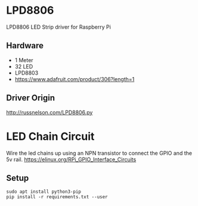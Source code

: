 # LPD8806
LPD8806 LED Strip driver for Raspberry Pi

## Hardware
- 1 Meter
- 32 LED
- LPD8803
- https://www.adafruit.com/product/306?length=1

## Driver Origin
http://russnelson.com/LPD8806.py

# LED Chain Circuit
Wire the led chains up using an NPN transistor to connect the GPIO and the 5v rail.
https://elinux.org/RPi_GPIO_Interface_Circuits

## Setup
```
sudo apt install python3-pip
pip install -r requirements.txt --user
```
